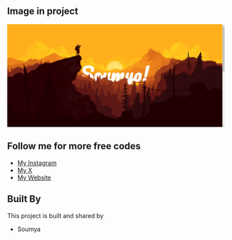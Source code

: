 ## Image in project

![Alt text](img/png.png "") 


## Follow me for more free codes

 - [My Instagram](https://www.instagram.com/7n7vc)
 - [My X](https://www.x.com/iSoumyadeepDey)
 - [My Website](https://soumyaexe.github.io)


## Built By

This project is built and shared by

- Soumya
